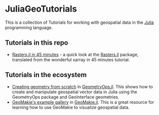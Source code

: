 # JuliaGeoTutorials

This is a collection of Tutorials for working with geospatial data in the [Julia](www.julialang.org) programming language. 

## Tutorials in this repo
- [Rasters.jl in 45 minutes](Raster-in-45-min/Raster-in-45-min-julia.md) - a quick look at the [Rasters.jl](https://github.com/rafaqz/Rasters.jl) package, translated from the wonderful xarray in 45 minutes tutorial.

## Tutorials in the ecosystem

- [Creating geometry from scratch](https://juliageo.org/GeometryOps.jl/dev/tutorials/creating_geometry) in [GeometryOps.jl](https://github.com/JuliaGeo/GeometryOps.jl).  This shows how to create and manipulate geospatial vector data in Julia using the GeometryOps package and GeoInterface geometries.
- [GeoMakie's example gallery](https://geo.makie.org/dev/examples) in [GeoMakie.jl](https://github.com/MakieOrg/GeoMakie.jl).  This is a great resource for learning how to use GeoMakie to visualize geospatial data.
